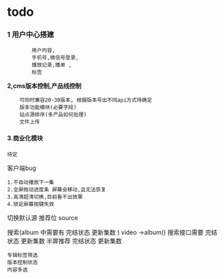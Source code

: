 # todo


### **1 用户中心搭建**
            用户内容, 
            手机号,微信号登录,
            播放记录,播单 ,
            标签

**2,cms版本控制,产品线控制**
```text
    可同时兼容20-30版本, 根据版本号出不同api方式待确定
    版本功能模块(必要字段)
    站点源排序(多产品如何处理)
    文件上传
```
#### **3.商业化模块**

```text
待定
```


客户端bug
```text
1.不自动播放下一集
2.全屏拖动进度条 屏幕会移动,且无法恢复
3.高清超清切换,目前看不出效果
4.锁定屏幕按键失效
```


切换默认源
推荐位  source

搜索(album  中需要有 完结状态 更新集数 ) video ->album()
 搜索接口需要  完结状态 更新集数
 半屏推荐     完结状态 更新集数 


```text
专辑标签筛选
版本控制状态
内容多选
```







